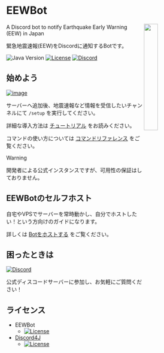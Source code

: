 # EEWBot

<img align="right" src="https://cdn.discordapp.com/avatars/329257498668302346/7582f611d95b33514b7acdf08b5a5e35.png?size=256" width=27%>

A Discord bot to notify Earthquake Early Warning (EEW) in Japan

緊急地震速報(EEW)をDiscordに通知するBotです。

<p>
  <img src="https://img.shields.io/badge/Java->=11-orange?style=for-the-badge" alt="Java Version">
  <a href="https://github.com/Team-Fruit/EEWBot/blob/master/LICENSE.md"><img src="https://img.shields.io/github/license/Team-Fruit/EEWbot?style=for-the-badge" alt="License"></a> 
  <a href="https://discord.gg/upt9n86ctG"><img src="https://img.shields.io/discord/564550533973540885?color=5464ec&label=Discord&style=for-the-badge" alt="Discord"></a>
</p>

## 始めよう
[![image](https://github.com/Team-Fruit/EEWBot/assets/11992915/09994428-cc3b-4ac1-9d7e-e7f9d0ce1fd1)](https://discord.com/api/oauth2/authorize?client_id=329257498668302346&permissions=275414829120&scope=bot%20applications.commands)

サーバーへ追加後、地震速報など情報を受信したいチャンネルにて `/setup` を実行してください。

詳細な導入方法は [チュートリアル](https://github.com/Team-Fruit/EEWBot/wiki/%E3%83%81%E3%83%A5%E3%83%BC%E3%83%88%E3%83%AA%E3%82%A2%E3%83%AB) をお読みください。

コマンドの使い方については [コマンドリファレンス](https://github.com/Team-Fruit/EEWBot/wiki/%E3%82%B3%E3%83%9E%E3%83%B3%E3%83%89%E3%83%AA%E3%83%95%E3%82%A1%E3%83%AC%E3%83%B3%E3%82%B9) をご覧ください。

> [!Warning]  
> 開発者による公式インスタンスですが、可用性の保証はしておりません。

## EEWBotのセルフホスト
自宅やVPSでサーバーを常時動かし、自分でホストしたい！という方向けのガイドになります。

詳しくは [Botをホストする](https://github.com/Team-Fruit/EEWBot/wiki/Bot%E3%82%92%E3%83%9B%E3%82%B9%E3%83%88%E3%81%99%E3%82%8B) をご覧ください。

## 困ったときは

<a href="https://discord.gg/upt9n86ctG"><img src="https://img.shields.io/discord/564550533973540885?color=5464ec&label=Discord&style=for-the-badge" alt="Discord"></a>

公式ディスコードサーバーに参加し、お気軽にご質問ください！

## ライセンス

- EEWBot
    - [![License](https://img.shields.io/badge/license-MIT-blue.svg?style=flat)](https://github.com/Team-Fruit/EEWBot/blob/master/LICENSE.md)
- [Discord4J](https://github.com/austinv11/Discord4J)
    - [![License](https://img.shields.io/badge/License-LGPLv3-blue.svg?style=flat)](https://github.com/austinv11/Discord4J/blob/master/LICENSE.txt)
